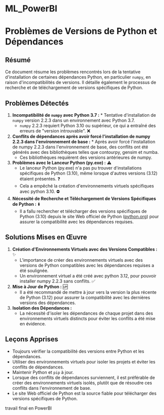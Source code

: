 # ML_PowerBI

# Problèmes de Versions de Python et Dépendances 

## Résumé

Ce document résume les problèmes rencontrés lors de la tentative d'installation de certaines dépendances Python, en particulier `numpy`, en raison d'incompatibilités de versions. Il détaille également le processus de recherche et de téléchargement de versions spécifiques de Python. 

## Problèmes Détectés

1.  **Incompatibilité de `numpy` avec Python 3.7 :** * Tentative d'installation de `numpy` version 2.2.3 dans un environnement avec Python 3.7.
    * `numpy` 2.2.3 requiert Python 3.10 ou supérieur, ce qui a entraîné des erreurs de "version introuvable". ❌
2.  **Conflits de dépendances après avoir forcé l'installation de numpy 2.2.3 dans l'environnement de base :** * Après avoir forcé l'installation de numpy 2.2.3 dans l'environnement de base, des conflits ont été générés avec des bibliothèques telles que contourpy, gensim et numba. 
    * Ces bibliothèques requièrent des versions antérieures de numpy. 
3.  **Problèmes avec le Lanceur Python (py.exe) :** ⚠️
    * Le lanceur Python (py.exe) n'a pas pu trouver d'installations spécifiques de Python (3.10), même lorsque d'autres versions (3.12) étaient présentes. ❓
    * Cela a empêché la création d'environnements virtuels spécifiques avec python 3.10. ⛔
4.  **Nécessité de Recherche et Téléchargement de Versions Spécifiques de Python :** ⬇️
    * Il a fallu rechercher et télécharger des versions spécifiques de Python (3.10) depuis le site Web officiel de Python ([python.org](https://www.python.org/downloads/)) pour assurer la compatibilité avec les dépendances requises. 

## Solutions Mises en Œuvre

1.  **Création d'Environnements Virtuels avec des Versions Compatibles :** ✨
    * L'importance de créer des environnements virtuels avec des versions de Python compatibles avec les dépendances requises a été soulignée.
    * Un environnement virtuel a été créé avec python 3.12, pour pouvoir installer numpy 2.2.3 sans conflits. ✅
2.  **Mise à Jour de Python :** 🆙
    * Il a été recommandé de mettre à jour vers la version la plus récente de Python (3.12) pour assurer la compatibilité avec les dernières versions des dépendances. 
3.  **Isolation des Dépendances :** ️
    * La nécessité d'isoler les dépendances de chaque projet dans des environnements virtuels distincts pour éviter les conflits a été mise en évidence. 

## Leçons Apprises

* Toujours vérifier la compatibilité des versions entre Python et les dépendances. 
* Utiliser des environnements virtuels pour isoler les projets et éviter les conflits de dépendances. 
* Maintenir Python et `pip` à jour. 
* Lorsque des conflits de dépendances surviennent, il est préférable de créer des environnements virtuels isolés, plutôt que de résoudre ces conflits dans l'environnement de base. 
* Le site Web officiel de Python est la source fiable pour télécharger des versions spécifiques de Python.





travail final en PowerBI
